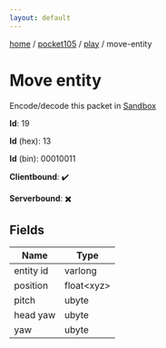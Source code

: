 ```yaml
---
layout: default
---
```


[home](/)  /  [pocket105](/protocol/pocket105)  /  [play](/protocol/pocket105/play)  /  move-entity

# Move entity

Encode/decode this packet in [Sandbox](../../../sandbox/pocket105#play.move_entity)

**Id**: 19

**Id** (hex): 13

**Id** (bin): 00010011

**Clientbound**: ✔️

**Serverbound**: ✖️

## Fields

Name | Type
---|---
entity id | varlong
position | float&lt;xyz&gt;
pitch | ubyte
head yaw | ubyte
yaw | ubyte
